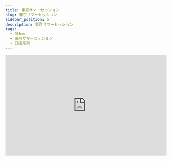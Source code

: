 ```yaml
---
title: 東京サマーセッション
slug: 東京サマーセッション
sidebar_position: 5
description: 東京サマーセッション
tags:
  - Other
  - 東京サマーセッション
  - 日語系列
---
```


<iframe width="100%" height="315" src="https://www.youtube.com/embed/gyLkDu0epWA" title="YouTube video player" frameborder="0" allow="accelerometer; autoplay; clipboard-write; encrypted-media; gyroscope; picture-in-picture; web-share" allowfullscreen></iframe>